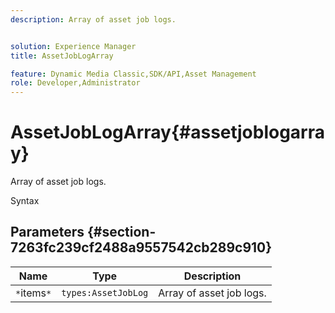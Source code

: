 ```yaml
---
description: Array of asset job logs.


solution: Experience Manager
title: AssetJobLogArray

feature: Dynamic Media Classic,SDK/API,Asset Management
role: Developer,Administrator
---
```


# AssetJobLogArray{#assetjoblogarray}

Array of asset job logs.

 Syntax 

## Parameters {#section-7263fc239cf2488a9557542cb289c910}

|  Name  | Type  | Description  |
|---|---|---|
|  `*`items`*`  | `types:AssetJobLog`  | Array of asset job logs.  |

